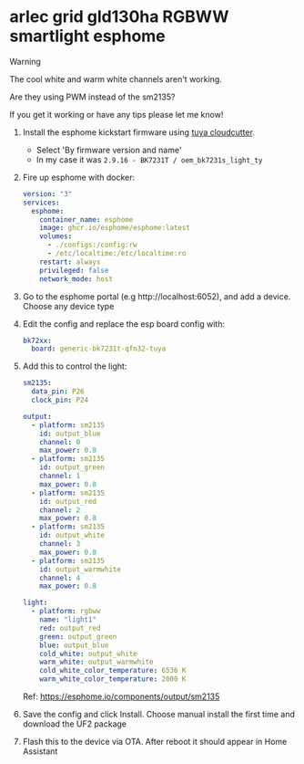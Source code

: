 # arlec grid gld130ha RGBWW smartlight esphome
> [!WARNING]
> The cool white and warm white channels aren't working.
> 
> Are they using PWM instead of the sm2135?
>
> If you get it working or have any tips please let me know!

1. Install the esphome kickstart firmware using [tuya cloudcutter](https://github.com/tuya-cloudcutter/tuya-cloudcutter).
   - Select 'By firmware version and name'
   - In my case it was `2.9.16 - BK7231T / oem_bk7231s_light_ty`

2. Fire up esphome with docker:
   ```yaml
   version: "3"
   services:
     esphome:
       container_name: esphome
       image: ghcr.io/esphome/esphome:latest
       volumes:
         - ./configs:/config:rw
         - /etc/localtime:/etc/localtime:ro
       restart: always
       privileged: false
       network_mode: host
   ```

4. Go to the esphome portal (e.g http://localhost:6052), and add a device. Choose any device type

5. Edit the config and replace the esp board config with:
   ```yaml
   bk72xx:
     board: generic-bk7231t-qfn32-tuya
   ```

5. Add this to control the light:
   ```yaml
   sm2135:
     data_pin: P26
     clock_pin: P24
   
   output:
     - platform: sm2135
       id: output_blue
       channel: 0
       max_power: 0.8
     - platform: sm2135
       id: output_green
       channel: 1
       max_power: 0.8
     - platform: sm2135
       id: output_red
       channel: 2
       max_power: 0.8
     - platform: sm2135
       id: output_white
       channel: 3
       max_power: 0.8
     - platform: sm2135
       id: output_warmwhite
       channel: 4
       max_power: 0.8
   
   light:
     - platform: rgbww
       name: "light1"
       red: output_red
       green: output_green
       blue: output_blue
       cold_white: output_white
       warm_white: output_warmwhite
       cold_white_color_temperature: 6536 K
       warm_white_color_temperature: 2000 K
   ```

   Ref: https://esphome.io/components/output/sm2135

6. Save the config and click Install. Choose manual install the first time and download the UF2 package

7. Flash this to the device via OTA. After reboot it should appear in Home Assistant
